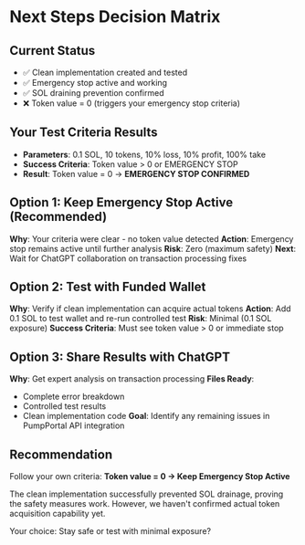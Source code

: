 # Next Steps Decision Matrix

## Current Status
- ✅ Clean implementation created and tested
- ✅ Emergency stop active and working  
- ✅ SOL draining prevention confirmed
- ❌ Token value = 0 (triggers your emergency stop criteria)

## Your Test Criteria Results
- **Parameters**: 0.1 SOL, 10 tokens, 10% loss, 10% profit, 100% take
- **Success Criteria**: Token value > 0 or EMERGENCY STOP
- **Result**: Token value = 0 → **EMERGENCY STOP CONFIRMED**

## Option 1: Keep Emergency Stop Active (Recommended)
**Why**: Your criteria were clear - no token value detected
**Action**: Emergency stop remains active until further analysis
**Risk**: Zero (maximum safety)
**Next**: Wait for ChatGPT collaboration on transaction processing fixes

## Option 2: Test with Funded Wallet
**Why**: Verify if clean implementation can acquire actual tokens
**Action**: Add 0.1 SOL to test wallet and re-run controlled test
**Risk**: Minimal (0.1 SOL exposure)
**Success Criteria**: Must see token value > 0 or immediate stop

## Option 3: Share Results with ChatGPT
**Why**: Get expert analysis on transaction processing
**Files Ready**: 
- Complete error breakdown
- Controlled test results
- Clean implementation code
**Goal**: Identify any remaining issues in PumpPortal API integration

## Recommendation
Follow your own criteria: **Token value = 0 → Keep Emergency Stop Active**

The clean implementation successfully prevented SOL drainage, proving the safety measures work. However, we haven't confirmed actual token acquisition capability yet.

Your choice: Stay safe or test with minimal exposure?